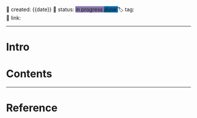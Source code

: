 📅 created: {{date}}
🚥 status: <span style='background:#8977ad'> in progress </span> <span style='background:#0067a3'> done </span>
🏷 tag:  
🔗 link:

--- 
# Intro

# Contents

--- 
# Reference


